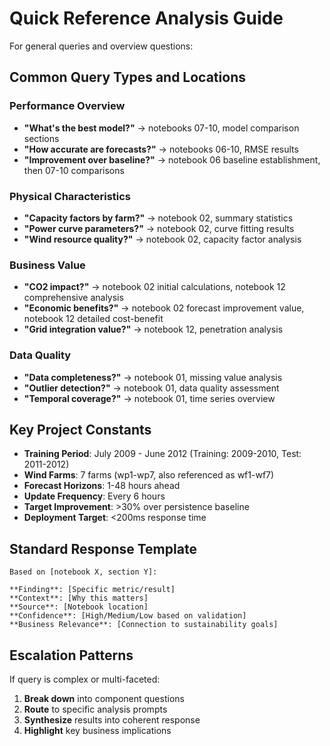 # Quick Reference Analysis Guide

For general queries and overview questions:

## Common Query Types and Locations

### Performance Overview
- **"What's the best model?"** → notebooks 07-10, model comparison sections
- **"How accurate are forecasts?"** → notebooks 06-10, RMSE results
- **"Improvement over baseline?"** → notebook 06 baseline establishment, then 07-10 comparisons

### Physical Characteristics  
- **"Capacity factors by farm?"** → notebook 02, summary statistics
- **"Power curve parameters?"** → notebook 02, curve fitting results
- **"Wind resource quality?"** → notebook 02, capacity factor analysis

### Business Value
- **"CO2 impact?"** → notebook 02 initial calculations, notebook 12 comprehensive analysis
- **"Economic benefits?"** → notebook 02 forecast improvement value, notebook 12 detailed cost-benefit
- **"Grid integration value?"** → notebook 12, penetration analysis

### Data Quality
- **"Data completeness?"** → notebook 01, missing value analysis
- **"Outlier detection?"** → notebook 01, data quality assessment
- **"Temporal coverage?"** → notebook 01, time series overview

## Key Project Constants
- **Training Period**: July 2009 - June 2012 (Training: 2009-2010, Test: 2011-2012)
- **Wind Farms**: 7 farms (wp1-wp7, also referenced as wf1-wf7)
- **Forecast Horizons**: 1-48 hours ahead
- **Update Frequency**: Every 6 hours
- **Target Improvement**: >30% over persistence baseline
- **Deployment Target**: <200ms response time

## Standard Response Template
```
Based on [notebook X, section Y]:

**Finding**: [Specific metric/result]
**Context**: [Why this matters]
**Source**: [Notebook location]
**Confidence**: [High/Medium/Low based on validation]
**Business Relevance**: [Connection to sustainability goals]
```

## Escalation Patterns
If query is complex or multi-faceted:
1. **Break down** into component questions
2. **Route** to specific analysis prompts
3. **Synthesize** results into coherent response
4. **Highlight** key business implications
